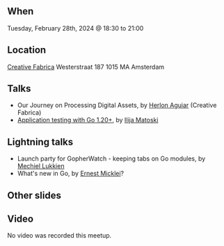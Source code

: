 When
----
Tuesday, February 28th, 2024 @ 18:30 to 21:00

Location
--------
[Creative Fabrica](https://www.creativefabrica.com/)
Westerstraat 187
1015 MA Amsterdam

Talks
-----
- Our Journey on Processing Digital Assets, by [Herlon Aguiar](https://www.linkedin.com/in/herlonaguiar/) (Creative Fabrica)
- [Application testing with Go 1.20+](application-testing.pdf), by [Ilija Matoski](https://www.linkedin.com/in/ilijamt/)

Lightning talks
--------------
- Launch party for GopherWatch - keeping tabs on Go modules, by [Mechiel Lukkien](https://github.com/mjl-)
- What's new in Go, by [Ernest Micklei](https://www.linkedin.com/in/ernest-micklei-25ab9a/)?

Other slides
------------

Video
-----

No video was recorded this meetup.
